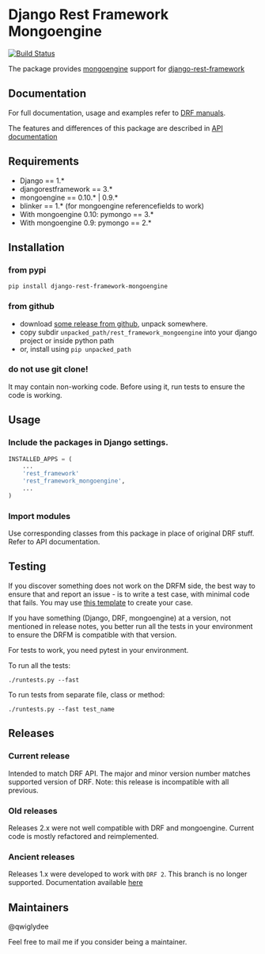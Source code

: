 Django Rest Framework Mongoengine
=================================

[![Build Status](https://travis-ci.org/BurkovBA/django-rest-framework-mongoengine.svg?branch=master)](https://travis-ci.org/BurkovBA/django-rest-framework-mongoengine)

The package provides [mongoengine](mongoengine.org) support for [django-rest-framework](https://github.com/tomchristie/django-rest-framework)

## Documentation

For full documentation, usage and examples refer to [DRF manuals](http://www.django-rest-framework.org/). 

The features and differences of this package are described in [API documentation](http://umutbozkurt.github.io/django-rest-framework-mongoengine/) 

## Requirements

* Django == 1.*
* djangorestframework == 3.*
* mongoengine == 0.10.* | 0.9.*
* blinker == 1.* (for mongoengine referencefields to work)
* With mongoengine 0.10: pymongo == 3.*
* With mongoengine 0.9: pymongo == 2.*

## Installation

### from pypi

`pip install django-rest-framework-mongoengine`

### from github

* download [some release from github](https://github.com/umutbozkurt/django-rest-framework-mongoengine/releases), unpack somewhere.
* copy subdir `unpacked_path/rest_framework_mongoengine` into your django project or inside python path
* or, install using `pip unpacked_path`

### do not use git clone!

It may contain non-working code. Before using it, run tests to ensure the code is working.  

## Usage

### Include the packages in Django settings.

```Python
INSTALLED_APPS = (
    ...
    'rest_framework'
    'rest_framework_mongoengine',
    ...
)
```

### Import modules

Use corresponding classes from this package in place of original DRF stuff. Refer to API documentation.

## Testing

If you discover something does not work on the DRFM side, the best way to ensure that and report an issue - is to write a test case, with minimal code that fails. 
You may use [this template](https://github.com/umutbozkurt/django-rest-framework-mongoengine/blob/master/tests/test_0dumb.py) to create your case.

If you have something (Django, DRF, mongoengine) at a version, not mentioned in release notes, you better run all the tests in your environment to ensure the DRFM is compatible with that version.

For tests to work, you need pytest in your environment. 

To run all the tests:

```./runtests.py --fast```

To run tests from separate file, class or method:

```./runtests.py --fast test_name```

## Releases

### Current release 

Intended to match DRF API. The major and minor version number matches supported version of DRF.
Note: this release is incompatible with all previous.

### Old releases

Releases 2.x were not well compatible with DRF and mongoengine. Current code is mostly refactored and reimplemented.

### Ancient releases

Releases 1.x were developed to work with `DRF 2`. This branch is no longer supported. 
Documentation available [here](https://github.com/umutbozkurt/django-rest-framework-mongoengine/blob/drf_2_support/README.md)

## Maintainers

@qwiglydee

Feel free to mail me if you consider being a maintainer.
